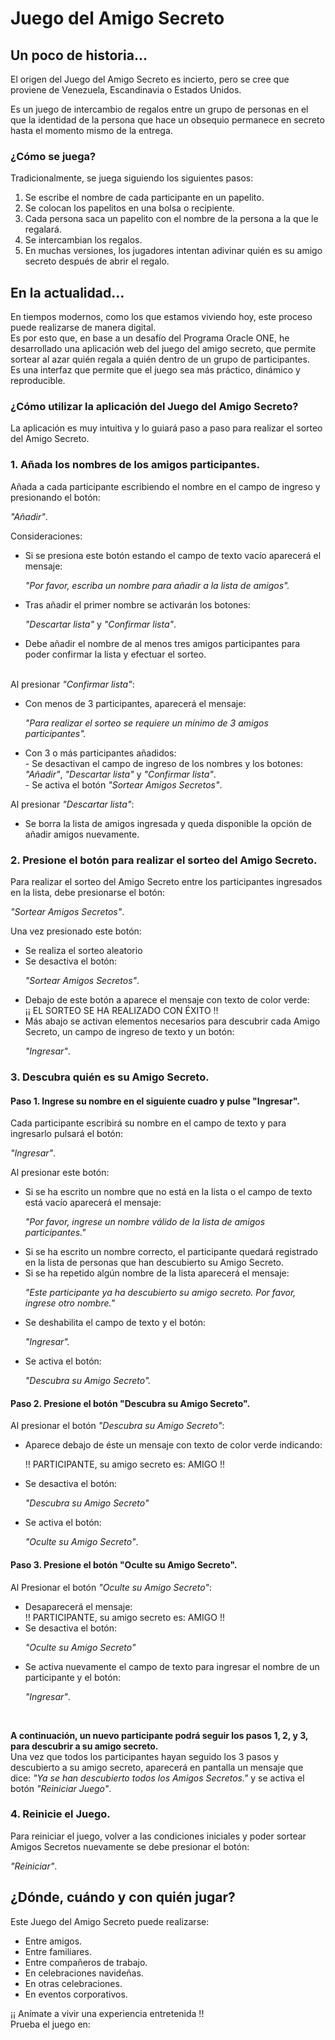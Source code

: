 <h1>Juego del Amigo Secreto</h1>
<h2>Un poco de historia...</h2>
<p>El origen del Juego del Amigo Secreto es incierto, pero se cree que proviene de Venezuela, Escandinavia o Estados Unidos.</p>
<p>Es un juego de intercambio de regalos entre un grupo de personas en el que la identidad de la persona que hace un obsequio permanece en secreto hasta el momento mismo de la entrega.
</p>

<h3>¿Cómo se juega?</h3>
<p>Tradicionalmente, se juega siguiendo los siguientes pasos:</p>
<ol>
<li>Se escribe el nombre de cada participante en un papelito.</li>
<li>Se colocan los papelitos en una bolsa o recipiente.</li>
<li>Cada persona saca un papelito con el nombre de la persona a la que le regalará.</li>
<li>Se intercambian los regalos.</li>
<li>En muchas versiones, los jugadores intentan adivinar quién es su amigo secreto después de abrir el regalo.</li></ol>
<h2>En la actualidad...</h2>
<p>En tiempos modernos, como los que estamos viviendo hoy, este proceso puede realizarse de manera digital.<br>
Es por esto que, en base a un desafío del Programa Oracle ONE, he desarrollado una aplicación web del juego del amigo secreto, 
que permite sortear al azar quién regala a quién dentro de un grupo de participantes.<br>
Es una interfaz que permite que el juego sea más práctico, dinámico y reproducible.</p>

<h3>¿Cómo utilizar la aplicación del Juego del Amigo Secreto?</h3>

La aplicación es muy intuitiva y lo guiará paso a paso para realizar el sorteo del Amigo Secreto.

<h3>1. Añada los nombres de los amigos participantes.</h3>
Añada a cada participante escribiendo el nombre en el campo de ingreso y presionando el botón:

*"Añadir"*.

Consideraciones:
<ul>
<li>Si se presiona este botón estando el campo de texto vacío aparecerá el mensaje:</li>
   
   *"Por favor, escriba un nombre para añadir a la lista de amigos".*
   
<li>Tras añadir el primer nombre se activarán los botones:</li>

   *"Descartar lista"* y *"Confirmar lista"*.<br>
<li>Debe añadir el nombre de al menos tres amigos participantes para poder confirmar la lista y efectuar el sorteo.</li><br>
</ul>

Al presionar *"Confirmar lista"*:
<ul>
    <li>Con menos de 3 participantes, aparecerá el mensaje:</li>
   
   *"Para realizar el sorteo se requiere un mínimo de 3 amigos participantes".* 
    <li>Con 3 o más participantes añadidos:</li>
      - Se desactivan el campo de ingreso de los nombres y los botones:
*"Añadir"*, *"Descartar lista"* y *"Confirmar lista"*.<br>
      - Se activa el botón *"Sortear Amigos Secretos"*.
</ul>

Al presionar *"Descartar lista"*:
<ul>
   <li>Se borra la lista de amigos ingresada y queda disponible la opción de añadir amigos nuevamente.</li>
</ul>

<h3>2. Presione el botón para realizar el sorteo del Amigo Secreto.</h3>
Para realizar el sorteo del Amigo Secreto entre los participantes ingresados en la lista, debe presionarse el botón:

*"Sortear Amigos Secretos"*.<br>

Una vez presionado este botón:
<ul>
   <li>Se realiza el sorteo aleatorio</li>
   <li>Se desactiva el botón:</li>

   *"Sortear Amigos Secretos"*.
   <li>Debajo de este botón a aparece el mensaje con texto de color verde:<br>
   ¡¡ EL SORTEO SE HA REALIZADO CON ÉXITO !!</li>
   
   <li>Más abajo se activan elementos necesarios para descubrir cada Amigo Secreto, un campo de ingreso de texto y un botón:</li>

   *"Ingresar"*.
</ul>
<h3>3. Descubra quién es su Amigo Secreto.</h3>

<h4>Paso 1. Ingrese su nombre en el siguiente cuadro y pulse "Ingresar".</h4>
Cada participante escribirá su nombre en el campo de texto y para ingresarlo pulsará el botón:

*"Ingresar"*.<br>

Al presionar este botón:<br>
<ul>
   <li>Si se ha escrito un nombre que no está en la lista o el campo de texto está vacío aparecerá el mensaje:</li>
      
   *"Por favor, ingrese un nombre válido de la lista de amigos participantes."* </li>
   <li>Si se ha escrito un nombre correcto, el participante quedará registrado en la lista de personas que han descubierto su Amigo Secreto.</li>
   <li>Si se ha repetido algún nombre de la lista aparecerá el mensaje:</li>
   
   *"Este participante ya ha descubierto su amigo secreto. Por favor, ingrese otro nombre."*
   
   <li>Se deshabilita el campo de texto y el botón:</li>

   *"Ingresar".*
   <li>Se activa el botón:</li>

   *"Descubra su Amigo Secreto".*
</ul>

<h4>Paso 2. Presione el botón "Descubra su Amigo Secreto".</h4>

Al presionar el botón *"Descubra su Amigo Secreto"*:
<ul>
   <li>Aparece debajo de éste un mensaje con texto de color verde indicando:</li>

!! PARTICIPANTE, su amigo secreto es: AMIGO !!

   <li>Se desactiva el botón:</li>
   
   *"Descubra su Amigo Secreto"*
   <li>Se activa el botón:</li>
   
   *"Oculte su Amigo Secreto"*.
</ul>

<h4>Paso 3. Presione el botón "Oculte su Amigo Secreto".</h4>

Al Presionar el botón *"Oculte su Amigo Secreto"*:
<ul>
   <li>Desaparecerá el mensaje:<br>
      !! PARTICIPANTE, su amigo secreto es: AMIGO !!</li>
   <li>Se desactiva el botón:</li>
   
   *"Oculte su Amigo Secreto"*
   <li>Se activa nuevamente el campo de texto para ingresar el nombre de un participante y el botón:</li>
   
   *"Ingresar"*.
</ul>
<br>

**A continuación, un nuevo participante podrá seguir los pasos 1, 2, y 3, para descubrir a su amigo secreto.**
<br>
Una vez que todos los participantes hayan seguido los 3 pasos y descubierto a su amigo secreto, aparecerá en pantalla un mensaje que dice:
*"Ya se han descubierto todos los Amigos Secretos."* y se activa el botón *"Reiniciar Juego"*.<br>

<h3>4. Reinicie el Juego.</h3>
Para reiniciar el juego, volver a las condiciones iniciales y poder sortear Amigos Secretos nuevamente se debe presionar el botón:

*"Reiniciar"*.

<h2>¿Dónde, cuándo y con quién jugar?</h2>
<p>Este Juego del Amigo Secreto puede realizarse:</p>

<ul>
   <li>Entre amigos.</li>
   <li>Entre familiares.</li>
   <li>Entre compañeros de trabajo.</li>
   <li>En celebraciones navideñas.</li>
   <li>En otras celebraciones.</li>
   <li>En eventos corporativos.</li>
</ul>
<p>¡¡ Anímate a vivir una experiencia entretenida !!<br>
Prueba el juego en: </p>
